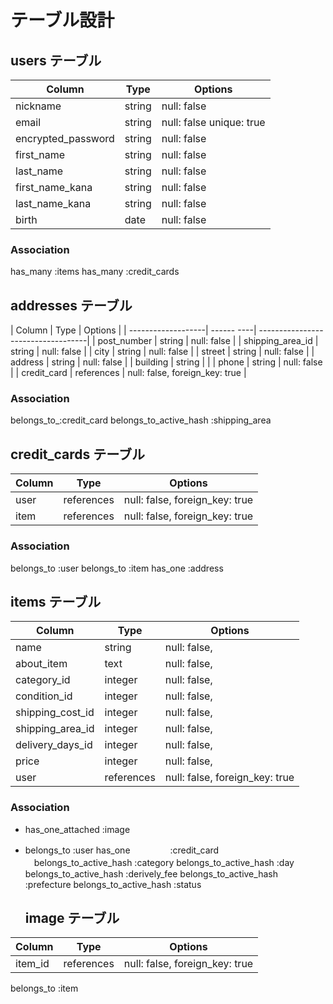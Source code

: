 # テーブル設計

## users テーブル

| Column                 | Type   | Options                 |
| -----------------------| ------ | ------------------------|
| nickname               | string | null: false             |
| email                  | string | null: false unique: true|
| encrypted_password     | string | null: false             |
| first_name             | string | null: false             |
| last_name              | string | null: false             |
| first_name_kana        | string | null: false             |
| last_name_kana         | string | null: false             |
| birth                  | date   | null: false             |

### Association

has_many   :items
has_many   :credit_cards


## addresses テーブル

| Column             | Type       | Options                            |
| -------------------| ------ ----| -----------------------------------|
| post_number        | string     | null: false                        |
| shipping_area_id   | string     | null: false                        |
| city               | string     | null: false                        |
| street             | string     | null: false                        |
| address            | string     | null: false                        |
| building           | string     |                                    |
| phone              | string     | null: false                        |
| credit_card       | references  | null: false, foreign_key: true     |

### Association

belongs_to_:credit_card
belongs_to_active_hash :shipping_area



## credit_cards テーブル

| Column    | Type       | Options                               |
| --------- | ---------- | ------------------------------------- |
| user      | references | null: false, foreign_key: true        |
| item      | references | null: false, foreign_key: true        |


### Association

belongs_to :user
belongs_to :item
has_one    :address


## items テーブル

| Column              | Type       | Options                        |
| --------------------| ---------- | ------------------------------ |
| name                | string     | null: false,                   |
| about_item          | text       | null: false,                   |
| category_id         | integer    | null: false,                   |
| condition_id        | integer    | null: false,                   |
| shipping_cost_id    | integer    | null: false,                   |
| shipping_area_id    | integer    | null: false,                   |
| delivery_days_id    | integer    | null: false,                   |
| price               | integer    | null: false,                   |
| user                | references | null: false, foreign_key: true |

### Association

- has_one_attached  :image
- belongs_to        :user
  has_one   　　　　 :credit_card
　belongs_to_active_hash :category
  belongs_to_active_hash :day
  belongs_to_active_hash :derively_fee
  belongs_to_active_hash :prefecture
  belongs_to_active_hash :status

  ## image テーブル

| Column           | Type       | Options                        |
| ---------------- | ---------- | ------------------------------ |
| item_id          | references | null: false, foreign_key: true |

belongs_to :item   

 